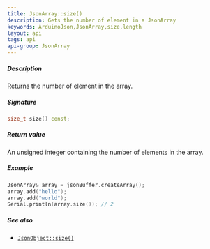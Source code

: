 ```yaml
---
title: JsonArray::size()
description: Gets the number of element in a JsonArray
keywords: ArduinoJson,JsonArray,size,length
layout: api
tags: api
api-group: JsonArray
---
```


##### Description

Returns the number of element in the array.

##### Signature

```c++
size_t size() const;
```

##### Return value

An unsigned integer containing the number of elements in the array.

##### Example

```c++
JsonArray& array = jsonBuffer.createArray();
array.add("hello");
array.add("world");
Serial.println(array.size()); // 2
```

##### See also

* [`JsonObject::size()`]({{site.baseurl}}/api/jsonobject/size/)
